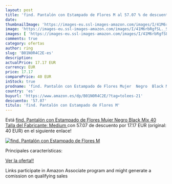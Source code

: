 ```yaml
---
layout: post
title: 'find. Pantalón con Estampado de Flores M al 57.07 % de descuento'
date: 
thumbnailImage: 'https://images-eu.ssl-images-amazon.com/images/I/41M6rbRgfSL._SL200_.jpg'
image: 'https://images-eu.ssl-images-amazon.com/images/I/41M6rbRgfSL._SL200_.jpg'
images: [ 'https://images-eu.ssl-images-amazon.com/images/I/41M6rbRgfSL._SL200_.jpg' ]
comments: true
category: ofertas
author: ring
slug: 'B01N0R4C2E-es'
description:
actualPrice: 17.17 EUR
currency: EUR
price: 17.17
comparePrice: 40 EUR
inStock: true
prodname: 'find. Pantalón con Estampado de Flores Mujer  Negro  Black Mix   40  Talla del Fabricante: Medium '
country: 'es'
buyurl: 'https://www.amazon.es/dp/B01N0R4C2E/?tag=tolees-21'
descuento: '57.07'
titulo: 'find. Pantalón con Estampado de Flores M'
---
```


Está [find. Pantalón con Estampado de Flores Mujer  Negro  Black Mix   40  Talla del Fabricante: Medium ](https://www.amazon.es/dp/B01N0R4C2E/?tag=tolees-21) con 57.07 de descuento por 17.17 EUR (original: 40 EUR) en el siguiente enlace!

[![find. Pantalón con Estampado de Flores M](https://images-eu.ssl-images-amazon.com/images/I/41M6rbRgfSL._SL200_.jpg)](https://www.amazon.es/dp/B01N0R4C2E/?tag=tolees-21)

Principales características:


[Ver la oferta!!](https://www.amazon.es/dp/B01N0R4C2E/?tag=tolees-21)

Links participate in Amazon Associate program and might generate a comission on qualifying sales


